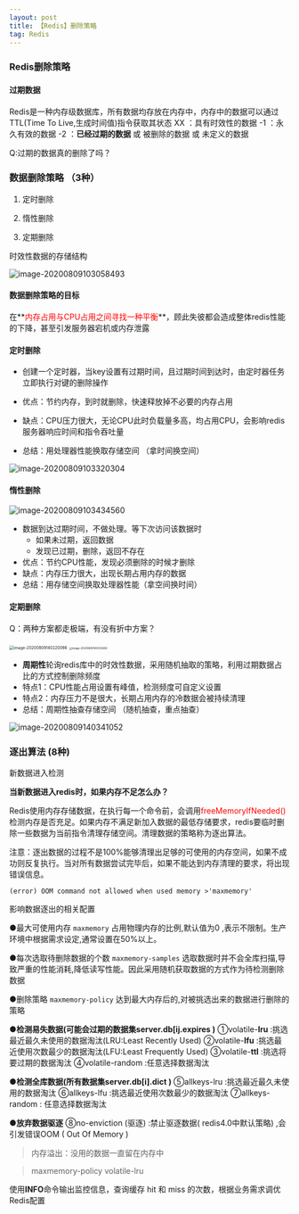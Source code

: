 ```yaml
---
layout: post
title: 【Redis】删除策略
tag: Redis
---
```



### Redis删除策略

#### 过期数据

Redis是一种内存级数据库，所有数据均存放在内存中，内存中的数据可以通过TTL(Time To Live,生成时间值)指令获取其状态 
XX ：具有时效性的数据 
 -1 ：永久有效的数据 
 -2 ：**已经过期的数据** 或 被删除的数据 或 未定义的数据

Q:过期的数据真的删除了吗？

### 数据删除策略 （3种）

1. 定时删除 

2. 惰性删除 
3. 定期删除 

时效性数据的存储结构

![image-20200809103058493](https://gitee.com/XiaoShenKeHeBen/Static/raw/master/image-20200809103058493.png)

#### 数据删除策略的目标 

在**<font color="red">内存占用与CPU占用之间寻找一种平衡</font>**，顾此失彼都会造成整体redis性能的下降，甚至引发服务器宕机或内存泄露 

#### 定时删除

- 创建一个定时器，当key设置有过期时间，且过期时间到达时，由定时器任务立即执行对键的删除操作 

- 优点：节约内存，到时就删除，快速释放掉不必要的内存占用 
- 缺点：CPU压力很大，无论CPU此时负载量多高，均占用CPU，会影响redis服务器响应时间和指令吞吐量 
- 总结：用处理器性能换取存储空间 （拿时间换空间）

![image-20200809103320304](https://gitee.com/XiaoShenKeHeBen/Static/raw/master/image-20200809103320304.png)

#### 惰性删除 

![image-20200809103434560](https://gitee.com/XiaoShenKeHeBen/Static/raw/master/image-20200809103434560.png)

- 数据到达过期时间，不做处理。等下次访问该数据时 
  - 如果未过期，返回数据 
  - 发现已过期，删除，返回不存在 
- 优点：节约CPU性能，发现必须删除的时候才删除 
- 缺点：内存压力很大，出现长期占用内存的数据 
- 总结：用存储空间换取处理器性能（拿空间换时间）

#### 定期删除

Q：两种方案都走极端，有没有折中方案？ 

<img src="https://gitee.com/XiaoShenKeHeBen/Static/raw/master/image-20200809140220066.png" alt="image-20200809140220066" style="zoom:50%;" />

<img src="https://gitee.com/XiaoShenKeHeBen/Static/raw/master/image-20200809140032492.png" alt="image-20200809140032492" style="zoom:33%;" />

- **周期性**轮询redis库中的时效性数据，采用随机抽取的策略，利用过期数据占比的方式控制删除频度 
- 特点1：CPU性能占用设置有峰值，检测频度可自定义设置 
- 特点2：内存压力不是很大，长期占用内存的冷数据会被持续清理 
- 总结：周期性抽查存储空间 （随机抽查，重点抽查） 

![image-20200809140341052](https://gitee.com/XiaoShenKeHeBen/Static/raw/master/image-20200809140341052.png)

### 逐出算法 (8种)

新数据进入检测 

**当新数据进入redis时，如果内存不足怎么办？** 

Redis使用内存存储数据，在执行每一个命令前，会调用<font color="red">freeMemoryIfNeeded()</font>检测内存是否充足。如果内存不满足新加入数据的最低存储要求，redis要临时删除一些数据为当前指令清理存储空间。清理数据的策略称为逐出算法。 

 注意：逐出数据的过程不是100%能够清理出足够的可使用的内存空间，如果不成功则反复执行。当对所有数据尝试完毕后，如果不能达到内存清理的要求，将出现错误信息。 

```
(error) OOM command not allowed when used memory >'maxmemory' 
```

影响数据逐出的相关配置 

●最大可使用内存
`maxmemory`
占用物理内存的比例,默认值为0 ,表示不限制。生产环境中根据需求设定,通常设置在50%以上。

●每次选取待删除数据的个数
`maxmemory-samples`
选取数据时并不会全库扫描,导致严重的性能消耗,降低读写性能。因此采用随机获取数据的方式作为待检测删除数据

●删除策略
`maxmemory-policy`
达到最大内存后的,对被挑选出来的数据进行删除的策略

**●检测易失数据(可能会过期的数据集server.db[ij.expires )**
①volatile-**lru** :挑选最近最久未使用的数据淘汰(LRU:Least Recently Used)
②volatile-**lfu** :挑选最近使用次数最少的数据淘汰(LFU:Least Frequently Used)
③volatile-**ttl** :挑选将要过期的数据淘汰
④volatile-random :任意选择数据淘汰

**●检测全库数据(所有数据集server.db[i].dict )**
⑤allkeys-lru :挑选最近最久未使用的数据淘汰
⑥allkeys-lfu :挑选最近使用次数最少的数据淘汰
⑦allkeys-random : 任意选择数据淘汰

**●放弃数据驱逐**
⑧no-enviction (驱逐) :禁止驱逐数据( redis4.0中默认策略) ,会引发错误OOM ( Out Of Memory )

> 内存溢出：没用的数据一直留在内存中

> maxmemory-policy volatile-lru

使用**INFO**命令输出监控信息，查询缓存 hit 和 miss 的次数，根据业务需求调优Redis配置 